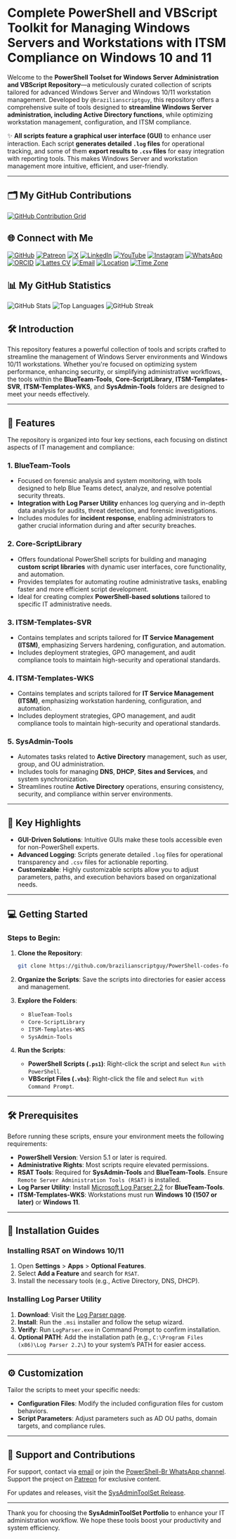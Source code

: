 # Complete PowerShell and VBScript Toolkit for Managing Windows Servers and Workstations with ITSM Compliance on Windows 10 and 11

Welcome to the **PowerShell Toolset for Windows Server Administration and VBScript Repository**—a meticulously curated collection of scripts tailored for advanced Windows Server and Windows 10/11 workstation management. Developed by `@brazilianscriptguy`, this repository offers a comprehensive suite of tools designed to **streamline Windows Server administration, including Active Directory functions**, while optimizing workstation management, configuration, and ITSM compliance.

✨ **All scripts feature a graphical user interface (GUI)** to enhance user interaction. Each script **generates detailed `.log` files** for operational tracking, and some of them **export results to `.csv` files** for easy integration with reporting tools. This makes Windows Server and workstation management more intuitive, efficient, and user-friendly.

---

## 🗂️ My GitHub Contributions

[![GitHub Contribution Grid](https://ghchart.rshah.org/brazilianscriptguy)](https://github.com/brazilianscriptguy)

## 🌐 Connect with Me

[![GitHub](https://img.shields.io/badge/GitHub-@brazilianscriptguy-181717?style=for-the-badge&logo=github)](https://github.com/brazilianscriptguy)
[![Patreon](https://img.shields.io/badge/Patreon-Support%20Me-red?style=for-the-badge&logo=patreon)](https://patreon.com/brazilianscriptguy)
[![X](https://img.shields.io/badge/Twitter-@brazscriptguy-000000?style=for-the-badge&logo=x)](https://x.com/brazscriptguy)
[![LinkedIn](https://img.shields.io/badge/LinkedIn-in/brazilianscriptguy-0077B5?style=for-the-badge&logo=linkedin)](https://www.linkedin.com/in/brazilianscriptguy/)
[![YouTube](https://img.shields.io/badge/YouTube-@brazilianscriptguy-FF0000?style=for-the-badge&logo=youtube)](https://www.youtube.com/@brazilianscriptguy)
[![Instagram](https://img.shields.io/badge/Instagram-@4tetraforensics-E4405F?style=for-the-badge&logo=instagram)](https://www.instagram.com/4tetraforensics)
[![WhatsApp](https://img.shields.io/badge/WhatsApp-PowerShellBR-25D366?style=for-the-badge&logo=whatsapp)](https://whatsapp.com/channel/0029VaEgqC50G0XZV1k4Mb1c)
[![ORCID](https://img.shields.io/badge/ORCID-0000--0003--3705--7468-A6CE39?style=for-the-badge&logo=orcid)](https://orcid.org/0000-0003-3705-7468)
[![Lattes CV](https://img.shields.io/badge/Lattes%20CV-0191525072495482-00A693?style=for-the-badge&logo=academia)](http://lattes.cnpq.br/0191525072495482)
[![Email](https://img.shields.io/badge/Email-luizhamilton.lhr@gmail.com-D14836?style=for-the-badge&logo=gmail)](mailto:luizhamilton.lhr@gmail.com)
[![Location](https://img.shields.io/badge/Location-27°00'04.3%22S%2048°36'19.2%22W-brightgreen?style=for-the-badge&logo=googlemaps)](https://www.google.com/maps?q=-27.0011813,-48.6053388)
[![Time Zone](https://img.shields.io/static/v1?label=Time%20Zone&message=UTC%20-3%3A00%20/%20Balneário%20Camboriú&color=blue&style=for-the-badge)](https://time.is/Balne%C3%A1rio_Cambori%C3%BA)

## 📊 My GitHub Statistics

![GitHub Stats](https://github-readme-stats.vercel.app/api?username=brazilianscriptguy&show_icons=true&theme=radical&v=2)
![Top Languages](https://github-readme-stats.vercel.app/api/top-langs/?username=brazilianscriptguy&layout=compact&theme=radical&v=2)
![GitHub Streak](https://github-readme-streak-stats.herokuapp.com/?user=brazilianscriptguy&theme=radical&v=2)

## 🛠️ Introduction

This repository features a powerful collection of tools and scripts crafted to streamline the management of Windows Server environments and Windows 10/11 workstations. Whether you're focused on optimizing system performance, enhancing security, or simplifying administrative workflows, the tools within the **BlueTeam-Tools**, **Core-ScriptLibrary**, **ITSM-Templates-SVR**, **ITSM-Templates-WKS**, and **SysAdmin-Tools** folders are designed to meet your needs effectively.

---

## 🚀 Features

The repository is organized into four key sections, each focusing on distinct aspects of IT management and compliance:

### **1. BlueTeam-Tools**
   - Focused on forensic analysis and system monitoring, with tools designed to help Blue Teams detect, analyze, and resolve potential security threats.
   - **Integration with Log Parser Utility** enhances log querying and in-depth data analysis for audits, threat detection, and forensic investigations.
   - Includes modules for **incident response**, enabling administrators to gather crucial information during and after security breaches.

### **2. Core-ScriptLibrary**
   - Offers foundational PowerShell scripts for building and managing **custom script libraries** with dynamic user interfaces, core functionality, and automation.
   - Provides templates for automating routine administrative tasks, enabling faster and more efficient script development.
   - Ideal for creating complex **PowerShell-based solutions** tailored to specific IT administrative needs.

### **3. ITSM-Templates-SVR**
   - Contains templates and scripts tailored for **IT Service Management (ITSM)**, emphasizing Servers hardening, configuration, and automation.
   - Includes deployment strategies, GPO management, and audit compliance tools to maintain high-security and operational standards.

### **4. ITSM-Templates-WKS**
   - Contains templates and scripts tailored for **IT Service Management (ITSM)**, emphasizing workstation hardening, configuration, and automation.
   - Includes deployment strategies, GPO management, and audit compliance tools to maintain high-security and operational standards.

### **5. SysAdmin-Tools**
   - Automates tasks related to **Active Directory** management, such as user, group, and OU administration.
   - Includes tools for managing **DNS**, **DHCP**, **Sites and Services**, and system synchronization.
   - Streamlines routine **Active Directory** operations, ensuring consistency, security, and compliance within server environments.

---

## 🌟 Key Highlights

- **GUI-Driven Solutions**: Intuitive GUIs make these tools accessible even for non-PowerShell experts.
- **Advanced Logging**: Scripts generate detailed `.log` files for operational transparency and `.csv` files for actionable reporting.
- **Customizable**: Highly customizable scripts allow you to adjust parameters, paths, and execution behaviors based on organizational needs.

---

## 💻 Getting Started

### Steps to Begin:

1. **Clone the Repository**:
   ```bash
   git clone https://github.com/brazilianscriptguy/PowerShell-codes-for-Windows-Server-Administrators.git
   ```

2. **Organize the Scripts**: Save the scripts into directories for easier access and management.

3. **Explore the Folders**:
   - `BlueTeam-Tools`
   - `Core-ScriptLibrary`
   - `ITSM-Templates-WKS`
   - `SysAdmin-Tools`

4. **Run the Scripts**:
   - **PowerShell Scripts (`.ps1`)**: Right-click the script and select `Run with PowerShell`.
   - **VBScript Files (`.vbs`)**: Right-click the file and select `Run with Command Prompt`.

---

## 🛠️ Prerequisites

Before running these scripts, ensure your environment meets the following requirements:

- **PowerShell Version**: Version 5.1 or later is required.
- **Administrative Rights**: Most scripts require elevated permissions.
- **RSAT Tools**: Required for **SysAdmin-Tools** and **BlueTeam-Tools**. Ensure `Remote Server Administration Tools (RSAT)` is installed.
- **Log Parser Utility**: Install [Microsoft Log Parser 2.2](https://www.microsoft.com/en-us/download/details.aspx?id=24659) for **BlueTeam-Tools**.
- **ITSM-Templates-WKS**: Workstations must run **Windows 10 (1507 or later)** or **Windows 11**.

---

## 🔧 Installation Guides

### **Installing RSAT on Windows 10/11**

1. Open **Settings** > **Apps** > **Optional Features**.  
2. Select **Add a Feature** and search for `RSAT`.  
3. Install the necessary tools (e.g., Active Directory, DNS, DHCP).  

### **Installing Log Parser Utility**

1. **Download**: Visit the [Log Parser page](https://www.microsoft.com/en-us/download/details.aspx?id=24659).  
2. **Install**: Run the `.msi` installer and follow the setup wizard.  
3. **Verify**: Run `LogParser.exe` in Command Prompt to confirm installation.  
4. **Optional PATH**: Add the installation path (e.g., `C:\Program Files (x86)\Log Parser 2.2\`) to your system’s PATH for easier access.

---

## ⚙️ Customization

Tailor the scripts to meet your specific needs:

- **Configuration Files**: Modify the included configuration files for custom behaviors.  
- **Script Parameters**: Adjust parameters such as AD OU paths, domain targets, and compliance rules.

---

## 🤝 Support and Contributions

For support, contact via [email](mailto:luizhamilton.lhr@gmail.com) or join the [PowerShell-Br WhatsApp channel](https://whatsapp.com/channel/0029VaEgqC50G0XZV1k4Mb1c). Support the project on [Patreon](https://patreon.com/brazilianscriptguy) for exclusive content.

For updates and releases, visit the [SysAdminToolSet Release](https://github.com/brazilianscriptguy/PowerShell-codes-for-Windows-Server-Administrators/releases/tag/SysAdminToolSet).

---

Thank you for choosing the **SysAdminToolSet Portfolio** to enhance your IT administration workflow. We hope these tools boost your productivity and system efficiency.

